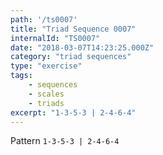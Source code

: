 ```yaml
---
path: '/ts0007'
title: "Triad Sequence 0007"
internalId: "TS0007"
date: "2018-03-07T14:23:25.000Z"
category: "triad sequences"
type: "exercise"
tags:
    - sequences
    - scales
    - triads
excerpt: "1-3-5-3 | 2-4-6-4"
---
```


Pattern `1-3-5-3 | 2-4-6-4`
